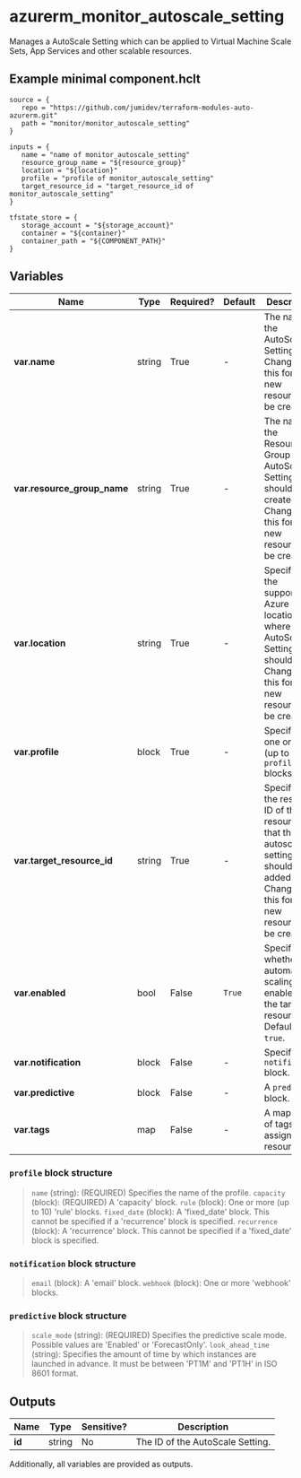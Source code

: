 # azurerm_monitor_autoscale_setting

Manages a AutoScale Setting which can be applied to Virtual Machine Scale Sets, App Services and other scalable resources.

## Example minimal component.hclt

```hcl
source = {
   repo = "https://github.com/jumidev/terraform-modules-auto-azurerm.git" 
   path = "monitor/monitor_autoscale_setting" 
}

inputs = {
   name = "name of monitor_autoscale_setting" 
   resource_group_name = "${resource_group}" 
   location = "${location}" 
   profile = "profile of monitor_autoscale_setting" 
   target_resource_id = "target_resource_id of monitor_autoscale_setting" 
}

tfstate_store = {
   storage_account = "${storage_account}" 
   container = "${container}" 
   container_path = "${COMPONENT_PATH}" 
}

```

## Variables

| Name | Type | Required? |  Default  |  Description |
| ---- | ---- | --------- |  ----------- | ----------- |
| **var.name** | string | True | -  |  The name of the AutoScale Setting. Changing this forces a new resource to be created. | 
| **var.resource_group_name** | string | True | -  |  The name of the Resource Group in the AutoScale Setting should be created. Changing this forces a new resource to be created. | 
| **var.location** | string | True | -  |  Specifies the supported Azure location where the AutoScale Setting should exist. Changing this forces a new resource to be created. | 
| **var.profile** | block | True | -  |  Specifies one or more (up to 20) `profile` blocks. | 
| **var.target_resource_id** | string | True | -  |  Specifies the resource ID of the resource that the autoscale setting should be added to. Changing this forces a new resource to be created. | 
| **var.enabled** | bool | False | `True`  |  Specifies whether automatic scaling is enabled for the target resource. Defaults to `true`. | 
| **var.notification** | block | False | -  |  Specifies a `notification` block. | 
| **var.predictive** | block | False | -  |  A `predictive` block. | 
| **var.tags** | map | False | -  |  A mapping of tags to assign to the resource. | 

### `profile` block structure

> `name` (string): (REQUIRED) Specifies the name of the profile.
> `capacity` (block): (REQUIRED) A 'capacity' block.
> `rule` (block): One or more (up to 10) 'rule' blocks.
> `fixed_date` (block): A 'fixed_date' block. This cannot be specified if a 'recurrence' block is specified.
> `recurrence` (block): A 'recurrence' block. This cannot be specified if a 'fixed_date' block is specified.

### `notification` block structure

> `email` (block): A 'email' block.
> `webhook` (block): One or more 'webhook' blocks.

### `predictive` block structure

> `scale_mode` (string): (REQUIRED) Specifies the predictive scale mode. Possible values are 'Enabled' or 'ForecastOnly'.
> `look_ahead_time` (string): Specifies the amount of time by which instances are launched in advance. It must be between 'PT1M' and 'PT1H' in ISO 8601 format.



## Outputs

| Name | Type | Sensitive? | Description |
| ---- | ---- | --------- | --------- |
| **id** | string | No  | The ID of the AutoScale Setting. | 

Additionally, all variables are provided as outputs.
